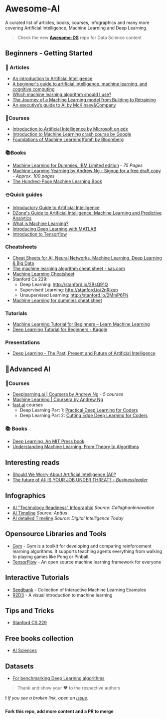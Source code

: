 # Awesome-AI

A curated list of articles, books, courses, infographics and many more covering Artificial Intelligence, Machine Learning and Deep Learning. 

> Check the new [**Awesome-DS**](https://github.com/VidyasagarMSC/Awesome-DS) repo for Data Science content

## Beginners - Getting Started

### :pencil: Articles

- [An introduction to Artificial Intelligence](https://hackernoon.com/understanding-understanding-an-intro-to-artificial-intelligence-be76c5ec4d2e)
- [A beginner's guide to artificial intelligence, machine learning, and cognitive computing](https://developer.ibm.com/articles/cc-beginner-guide-machine-learning-ai-cognitive/)
- [Which machine learning algorithm should I use?](https://blogs.sas.com/content/subconsciousmusings/2017/04/12/machine-learning-algorithm-use/?utm_source=facebook&utm_medium=cpc&utm_campaign=analytics-global&utm_content=US_interests-conversions)
- [The Journey of a Machine Learning model from Building to Retraining](https://towardsdatascience.com/the-journey-of-a-machine-learning-model-from-building-to-retraining-fe3a37c32307?gi=38d2b73db825)
- [An executive’s guide to AI by McKinsey&Company](https://www.mckinsey.com/business-functions/mckinsey-analytics/our-insights/an-executives-guide-to-ai)

### :page_facing_up:Courses
- [Introduction to Artificial Intelligence by Microsoft on edx](https://www.edx.org/course/introduction-to-artificial-intelligence-ai)
- [Introduction to Machine Learning crash course by Google](https://developers.google.com/machine-learning/crash-course/ml-intro)
- [Foundations of Machine Learning(foml) by Bloomberg](https://www.techatbloomberg.com/foml)

### :books:Books

- [Machine Learning for Dummies, IBM Limited edition](https://www-01.ibm.com/common/ssi/cgi-bin/ssialias?htmlfid=IMM14209USEN) - *75 Pages*
- [Machine Learning Yearning by Andrew Ng - Signup for a free draft copy](http://www.mlyearning.org) - *Approx. 100 pages*
- [The Hundred-Page Machine Learning Book](http://themlbook.com/wiki/doku.php)

### :snowman:Quick guides

- [Introductory Guide to Artificial Intelligence](https://towardsdatascience.com/introductory-guide-to-artificial-intelligence-11fc04cea042)
- [DZone's Guide to
Artificial Intelligence: Machine Learning and Predictive Analytics](https://dzone.com/guides/artificial-intelligence-machine-learning-and-predi)
- [What is Machine Learning?](https://www.mathworks.com/content/dam/mathworks/tag-team/Objects/i/88174_92991v00_machine_learning_section1_ebook.pdf)
- [Introducing Deep Learning with MATLAB](https://es.mathworks.com/content/dam/mathworks/tag-team/Objects/d/80879v00_Deep_Learning_ebook.pdf)
- [Introduction to Tensorflow](https://dzone.com/refcardz/introduction-to-tensorflow?chapter=1)

### Cheatsheets
- [Cheat Sheets for AI, Neural Networks, Machine Learning, Deep Learning & Big Data](https://becominghuman.ai/cheat-sheets-for-ai-neural-networks-machine-learning-deep-learning-big-data-678c51b4b463)
- [The machine learning algorithm cheat sheet - sas.com](cheatsheets/machinelearning/machine-learning-cheat-sheet-sas.png)
- [Machine Learning Cheatsheet](http://ml-cheatsheet.readthedocs.io/en/latest/index.html)
- Stanford Cs 229:
  - Deep Learning: http://stanford.io/2BsQ91Q  
  - Supervised Learning: http://stanford.io/2nRlxxp  
  - Unsupervised Learning: http://stanford.io/2MmP6FN  
- [Machine Learning for dummies cheat sheet](https://www.dummies.com/programming/big-data/data-science/machine-learning-dummies-cheat-sheet/)

### Tutorials
- [Machine Learning Tutorial for Beginners – Learn Machine Learning](https://data-flair.training/blogs/machine-learning-tutorial/)
- [Deep Learning Tutorial for Beginners - Kaggle](https://www.kaggle.com/kanncaa1/deep-learning-tutorial-for-beginners)

### Presentations 
- [Deep Learning - The Past, Present and Future of Artificial Intelligence](https://www.slideshare.net/LuMa921/deep-learning-the-past-present-and-future-of-artificial-intelligence)

## :robot:Advanced AI
### :page_facing_up:Courses
- [Deeplearning.ai | Coursera by Andrew Ng](https://www.deeplearning.ai) - *5 courses*
- [Machine Learning | Coursera by Andrew Ng](https://www.coursera.org/learn/machine-learning)
- [fast.ai](http://www.fast.ai) courses
    - Deep Learning Part 1: [Practical Deep Learning for Coders](http://course.fast.ai/lessons/lessons.html)
    - Deep Learning Part 2: [Cutting Edge Deep Learning for Coders](http://course.fast.ai/part2.html)

### :books: Books
- [Deep Learning, An MIT Press book](http://www.deeplearningbook.org)
- [Understanding Machine Learning: From Theory to Algorithms](http://www.cs.huji.ac.il/~shais/UnderstandingMachineLearning/understanding-machine-learning-theory-algorithms.pdf)

## Interesting reads

- [Should We Worry About Artificial Intelligence (AI)?](https://www.codingdojo.com/blog/dark-side-of-artificial-intelligence-ai/)
- [The future of AI: IS YOUR JOB UNDER THREAT? - *Businessleader*](https://www.businessleader.co.uk/the-future-of-artificial-intelligence-is-your-job-under-threat/44959/)

## Infographics

- [AI "Technology Readiness" Infographic](infographics/AI-tech-landscape-graphic.png)
*Source: CallaghanInnovation*
- [AI Timeline](infographics/AI-Timeline.jpg) *Source: Apttus*
- [AI detailed Timeline](infographics/Artificial-Intelligence-AI-Timeline-Infographic.jpeg) *Source: Digital Intelligence Today*

## Opensource Libraries and Tools

- [Gym](https://gym.openai.com) - Gym is a toolkit for developing and comparing reinforcement learning algorithms. It supports teaching agents everything from walking to playing games like Pong or Pinball.
- [TensorFlow](https://www.tensorflow.org) - An open source machine learning framework for everyone

## Interactive Tutorials

- [Seedbank](http://tools.google.com/seedbank/) - Collection of Interactive Machine Learning Examples 
- [R2D3](http://www.r2d3.us) - A visual introduction to machine learning

## Tips and Tricks

- [Stanford CS 229](http://stanford.io/2MEHwFM)

## Free books collection
- [AI Sciences](https://aisciences.net/free-ebooks/)

## Datasets

- [For benchmarking Deep Learning algorithms](http://deeplearning.net/datasets/)


> Thank and show your :hearts: to the respective authors

:exclamation: *If you see a broken link, open an [issue](https://github.com/VidyasagarMSC/Awesome-AI/issues/new).*

#### Fork this repo, add more content and a PR to merge
